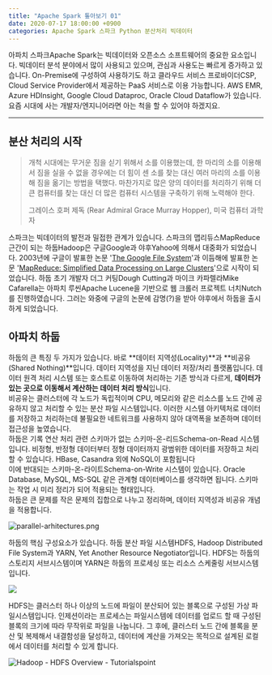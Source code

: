 ```yaml
---
title: "Apache Spark 톺아보기 01"
date: 2020-07-17 18:00:00 +0900
categories: Apache Spark 스파크 Python 분산처리 빅데이터
---
```

아파치 스파크Apache Spark는 빅데이터와 오픈소스 소프트웨어의 중요한 요소입니다. 빅데이터 분석 분야에서 많이 사용되고 있으며, 관심과 사용도는 빠르게 증가하고 있습니다. On-Premise에 구성하여 사용하기도 하고 클라우드 서비스 프로바이더CSP, Cloud Service Provider에서 제공하는 PaaS 서비스로 이용 가능합니다. AWS EMR, Azure HDInsight, Google Cloud Dataproc, Oracle Cloud Dataflow가 있습니다. 요즘 시대에 사는 개발자/엔지니어라면 아는 척을 할 수 있어야 하겠지요.

---

## 분산 처리의 시작

> 개척 시대에는 무거운 짐을 싣기 위해서 소를 이용했는데, 한 마리의 소를 이용해서 짐을 실을 수 없을 경우에는 더 힘이 센 소를 찾는 대신 여러 마리의 소를 이용해 짐을 옮기는 방법을 택했다. 마찬가지로 많은 양의 데이터를 처리하기 위해 더 큰 컴퓨터를 찾는 대신 더 많은 컴퓨터 시스템을 구축하기 위해 노력해야 한다.
>
> 그레이스 호퍼 제독 (Rear Admiral Grace Murray Hopper), 미국 컴퓨터 과학자

스파크는 빅데이터의 발전과 밀접한 관계가 있습니다. 스파크의 맵리듀스MapReduce 근간이 되는 하둡Hadoop은 구글Google과 야후Yahoo에 의해서 대중화가 되었습니다. 2003년에 구글이 발표한 논문 '[The Google File System](https://research.google.com/archive/gfs-sosp2003.pdf)'과 이듬해에 발표한 논문 '[MapReduce: Simplified Data Processing on Large Clusters](https://research.google.com/archive/mapreduce-osdi04.pdf)'으로 시작이 되었습니다. 하둡 초기 개발자 더그 커팅Dough Cutting과 마이크 카파렐라Mike Cafarella는 아파치 루씬Apache Lucene을 기반으로 웹 크롤러 프로젝트 너치Nutch를 진행하였습니다. 그러는 와중에 구글의 논문에 감명(?)을 받아 야후에서 하둡을 출시하게 되었습니다.



## 아파치 하둡

하둡의 큰 특징 두 가지가 있습니다. 바로 **데이터 지역성(Locality)**과 **비공유(Shared Nothing)**입니다. 데이터 지역성을 지닌 데이터 저장/처리 플랫폼입니다. 데이터 원격 처리 시스템 또는 호스트로 이동하여 처리하는 기존 방식과 다르게, **데이터가 있는 곳으로 이동해서 계산하는 데이터 처리 방식**입니다.  
비공유는 클러스터에 각 노드가 독립적이며 CPU, 메모리와 같은 리소스를 노드 간에 공유하지 않고 처리할 수 있는 분산 파일 시스템입니다.  이러한 시스템 아키텍처로 데이터를 저장하고 처리하는데 불필요한 네트워크를 사용하지 않아 대역폭을 보존하며 데이터 접근성을 높였습니다.  
하둡은 기록 연산 처리 관련 스키마가 없는 스키마-온-리드Schema-on-Read 시스템입니다. 비정형, 반정형 데이터부터 정형 데이터까지 광범위한 데이터를 저장하고 처리할 수 있습니다. HBase, Casandra 외에 NoSQL이 포함됩니다  
이에 반대되는 스키마-온-라이트Schema-on-Write 시스템이 있습니다. Oracle Database, MySQL, MS-SQL 같은 관계형 데이터베이스를 생각하면 됩니다. 스키마는 작업 시 미리 정리가 되어 적용되는 형태입니다.  
하둡은 큰 문제를 작은 문제의 집합으로 나누고 정리하며, 데이터 지역성과 비공유 개념을 적용합니다.

![parallel-arhitectures.png](https://raw.github.com/alexeygrigorev/ulb-adb-project-couchbd/master/report/images/parallel-arhitectures.png)

하둡의 핵심 구성요소가 있습니다. 하둡 분산 파일 시스템HDFS, Hadoop Distributed File System과 YARN, Yet Another Resource Negotiator입니다. HDFS는 하둡의 스토리지 서브시스템이며 YARN은 하둡의 프로세싱 또는 리소스 스케줄링 서브시스템입니다.

![](https://miro.medium.com/max/858/1*yyEkiwQGIESn9UHL8hwjWg.png)

HDFS는 클러스터 하나 이상의 노드에 파일이 분산되어 있는 블록으로 구성된 가상 파일시스템입니다. 인제션이라는 프로세스는 파일시스템에 데이터를 업로드 할 때 구성된 블록의 크기에 따라 무작위로 파일을 나눕니다. 그 후에, 클러스터 노드 간에 블록을 분산 및 복제해서 내결함성을 달성하고, 데이터에 계산을 가져오는 목적으로 설계된 로컬에서 데이터를 처리할 수 있게 합니다.

![Hadoop - HDFS Overview - Tutorialspoint](https://www.tutorialspoint.com/hadoop/images/hdfs_architecture.jpg)

